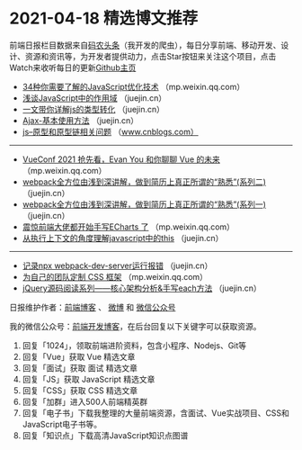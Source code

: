 # 2021-04-18 精选博文推荐

前端日报栏目数据来自[码农头条](https://toutiao.qdkfweb.cn/)（我开发的爬虫），每日分享前端、移动开发、设计、资源和资讯等，为开发者提供动力，点击Star按钮来关注这个项目，点击Watch来收听每日的更新[Github主页](https://github.com/kujian/frontendDaily)
* [34种你需要了解的JavaScript优化技术](https://mp.weixin.qq.com/s?__biz=MzI0MzIyMDM5Ng==&mid=2649833833&idx=1&sn=b0e6140f9313b30e0a021ff87b044a3e) （mp.weixin.qq.com）
* [浅谈JavaScript中的作用域](https://juejin.cn/post/6952097906174197790) （juejin.cn）
* [一文带你详解js的类型转化](https://juejin.cn/post/6952061843242713095) （juejin.cn）
* [Ajax-基本使用方法](https://juejin.cn/post/6952042653768761380) （juejin.cn）
* [js&#8211;原型和原型链相关问题](https://www.cnblogs.com/zaishiyu/p/14673223.html) （www.cnblogs.com）

***
* [VueConf 2021 抢先看，Evan You 和你聊聊 Vue 的未来](https://mp.weixin.qq.com/s/6ahlhAO0ITKRCnIw47FkEQ) （mp.weixin.qq.com）
* [webpack全方位由浅到深讲解，做到简历上真正所谓的“熟悉”(系列二)](https://juejin.cn/post/6952139288779685901) （juejin.cn）
* [webpack全方位由浅到深讲解，做到简历上真正所谓的“熟悉”(系列一)](https://juejin.cn/post/6952137026825093134) （juejin.cn）
* [震惊前端大佬都开始手写ECharts 了](https://mp.weixin.qq.com/s?__biz=MzA4Nzg0MDM5Nw==&mid=2247494979&idx=1&sn=a6116bb014f489fe09befa0cd3f3b63a) （mp.weixin.qq.com）
* [从执行上下文的角度理解javascript中的this](https://juejin.cn/post/6952070686655873031) （juejin.cn）

***
* [记录npx webpack-dev-server运行报错](https://juejin.cn/post/6952063546855260197) （juejin.cn）
* [为自己的团队定制 CSS 框架](https://mp.weixin.qq.com/s/ziTWcfPwrz1fyzpv4j3xVg) （mp.weixin.qq.com）
* [jQuery源码阅读系列——核心架构分析&amp;手写each方法](https://juejin.cn/post/6952336763599716382) （juejin.cn）

日报维护作者：[前端博客](https://qdkfweb.cn/) 、 [微博](http://weibo.com/kujian) 和 [微信公众号](https://open.weixin.qq.com/qr/code?username=caibaojian_com)

我的微信公众号：[前端开发博客](https://open.weixin.qq.com/qr/code?username=caibaojian_com)，在后台回复以下关键字可以获取资源。

1. 回复「1024」，领取前端进阶资料，包含小程序、Nodejs、Git等
2. 回复「Vue」获取 Vue 精选文章
3. 回复「面试」获取 面试 精选文章
4. 回复「JS」获取 JavaScript 精选文章
5. 回复「CSS」获取 CSS 精选文章
6. 回复「加群」进入500人前端精英群
7. 回复「电子书」下载我整理的大量前端资源，含面试、Vue实战项目、CSS和JavaScript电子书等。
8. 回复「知识点」下载高清JavaScript知识点图谱